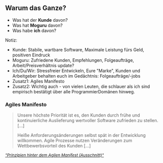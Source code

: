 ## Warum das Ganze?

- <!-- .element: class="fragment" --> Was hat der <strong>Kunde</strong> davon?
- <!-- .element: class="fragment" --> Was hat <strong>Moguru</strong> davon?
- <!-- .element: class="fragment" --> Was habe <strong>ich</strong> davon?

Notiz:
 - Kunde: Stabile, wartbare Software, Maximale Leistung fürs Geld, positiven Eindruck
 - Moguru: Zufriedene Kunden, Empfehlungen, Folgeaufträge, Arbeit/Preisverhältnis update?
 - Ich/Du/Wir: Stressfreier Entwickeln, Eure "Marke", Kunden und Arbeitgeber behalten euch im Gedächtnis:
   Folgeaufträge/-jobs
 - Zusatz1: Agiles Manifesto
 - Zusatz2: Wichtig auch - von vielen Leuten, die schlauer als ich sind empirisch bestätigt über alle ProgrammierDomänen hinweg.


### Agiles Manifesto


> Unsere höchste Priorität ist es, den Kunden durch frühe und kontinuierliche Auslieferung wertvoller Software zufrieden zu stellen. [...]
>
> Heiße Anforderungsänderungen selbst spät in der Entwicklung willkommen. Agile Prozesse nutzen Veränderungen zum Wettbewerbsvorteil des Kunden
> [...]

<a href="http://agilemanifesto.org/iso/de/principles.html" style="text-align:right;font-style:italic;font-size:small">"Prinzipien hinter dem Agilen Manifest (Ausschnitt)"</a>

